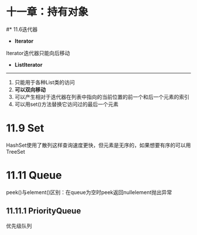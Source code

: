 # 十一章：持有对象

#* 11.6迭代器

* **Iterator**

Iterator迭代器只能向后移动

* **ListIterator**


----------


1. 只能用于各种List类的访问
2. **可以双向移动**
3. 可以产生相对于迭代器在列表中指向的当前位置的前一个和后一个元素的索引
4. 可以用set()方法替换它访问过的最后一个元素

# 11.9 Set

HashSet使用了散列这样查询速度更快，但元素是无序的，如果想要有序的可以用TreeSet

# 11.11 Queue

peek()与element()区别：在queue为空时peek返回nullelement抛出异常

## 11.11.1 PriorityQueue

优先级队列

